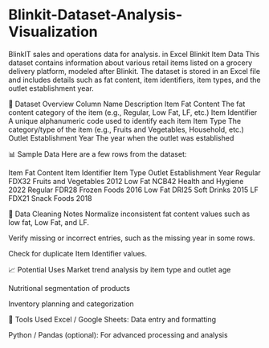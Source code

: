 # Blinkit-Dataset-Analysis-Visualization
BlinkIT sales and operations data for analysis. in Excel
Blinkit Item Data
This dataset contains information about various retail items listed on a grocery delivery platform, modeled after Blinkit. The dataset is stored in an Excel file and includes details such as fat content, item identifiers, item types, and the outlet establishment year.

📁 Dataset Overview
Column Name	Description
Item Fat Content	The fat content category of the item (e.g., Regular, Low Fat, LF, etc.)
Item Identifier	A unique alphanumeric code used to identify each item
Item Type	The category/type of the item (e.g., Fruits and Vegetables, Household, etc.)
Outlet Establishment Year	The year when the outlet was established

📊 Sample Data
Here are a few rows from the dataset:

Item Fat Content	Item Identifier	Item Type	Outlet Establishment Year
Regular	FDX32	Fruits and Vegetables	2012
Low Fat	NCB42	Health and Hygiene	2022
Regular	FDR28	Frozen Foods	2016
Low Fat	DRI25	Soft Drinks	2015
LF	FDX21	Snack Foods	2018

🧼 Data Cleaning Notes
Normalize inconsistent fat content values such as low fat, Low Fat, and LF.

Verify missing or incorrect entries, such as the missing year in some rows.

Check for duplicate Item Identifier values.

📈 Potential Uses
Market trend analysis by item type and outlet age

Nutritional segmentation of products

Inventory planning and categorization

🧰 Tools Used
Excel / Google Sheets: Data entry and formatting

Python / Pandas (optional): For advanced processing and analysis
